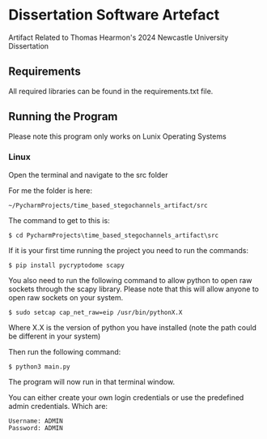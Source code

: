 # Dissertation Software Artefact
Artifact Related to Thomas Hearmon's 2024 Newcastle University Dissertation

## Requirements
All required libraries can be found in the requirements.txt file.

## Running the Program
Please note this program only works on Lunix Operating Systems
### Linux
Open the terminal and navigate to the src folder

For me the folder is here:
```
~/PycharmProjects/time_based_stegochannels_artifact/src
```
The command to get to this is:
```
$ cd PycharmProjects\time_based_stegochannels_artifact\src
```
If it is your first time running the project you need to run the commands:
```
$ pip install pycryptodome scapy
```
You also need to run the following command to allow python to open raw sockets through the scapy library. 
Please note that this will allow anyone to open raw sockets on your system.  
```
$ sudo setcap cap_net_raw=eip /usr/bin/pythonX.X
```
Where X.X is the version of python you have installed (note the path could be different in your system)

Then run the following command:
```
$ python3 main.py
```
The program will now run in that terminal window.

You can either create your own login credentials or use the predefined admin credentials. Which are:

```
Username: ADMIN
Password: ADMIN
```
